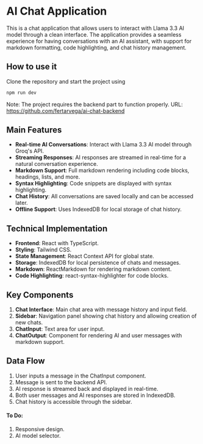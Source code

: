 # AI Chat Application
This is a chat application that allows users to interact with Llama 3.3 AI model through a clean interface. The application provides a seamless experience for having conversations with an AI assistant, with support for markdown formatting, code highlighting, and chat history management.

## How to use it
Clone the repository and start the project using
```bash
npm run dev
```
Note: The project requires the backend part to function properly.
URL: https://github.com/fertarvega/ai-chat-backend

## Main Features
- **Real-time AI Conversations**: Interact with Llama 3.3 AI model through Groq's API.
- **Streaming Responses**: AI responses are streamed in real-time for a natural conversation experience.
- **Markdown Support**: Full markdown rendering including code blocks, headings, lists, and more.
- **Syntax Highlighting**: Code snippets are displayed with syntax highlighting.
- **Chat History**: All conversations are saved locally and can be accessed later.
- **Offline Support**: Uses IndexedDB for local storage of chat history.

## Technical Implementation
- **Frontend**: React with TypeScript.
- **Styling**: Tailwind CSS.
- **State Management**: React Context API for global state.
- **Storage**: IndexedDB for local persistence of chats and messages.
- **Markdown**: ReactMarkdown for rendering markdown content.
- **Code Highlighting**: react-syntax-highlighter for code blocks.

## Key Components
1. **Chat Interface**: Main chat area with message history and input field.
2. **Sidebar**: Navigation panel showing chat history and allowing creation of new chats.
3. **ChatInput**: Text area for user input.
4. **ChatOutput**: Component for rendering AI and user messages with markdown support.

## Data Flow
1. User inputs a message in the ChatInput component.
2. Message is sent to the backend API.
3. AI response is streamed back and displayed in real-time.
4. Both user messages and AI responses are stored in IndexedDB.
5. Chat history is accessible through the sidebar.

#### To Do:
1. Responsive design.
2. AI model selector.